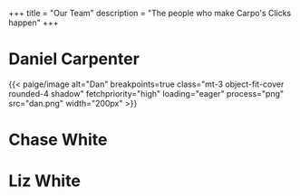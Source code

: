 +++
title = "Our Team"
description = "The people who make Carpo's Clicks happen"
+++

<h1> Daniel Carpenter </h1>

{{< paige/image alt="Dan" breakpoints=true class="mt-3 object-fit-cover rounded-4 shadow" fetchpriority="high" loading="eager" process="png" src="dan.png" width="200px" >}}

<h1> Chase White </h1>

<h1> Liz White </h1>

